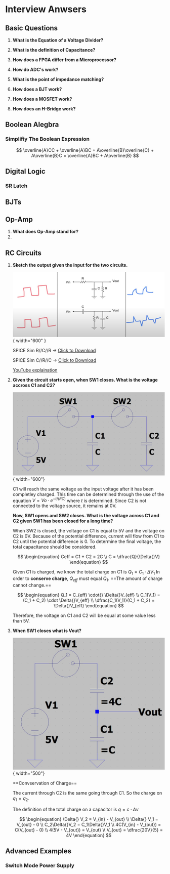 # Interview Anwsers

## Basic Questions

1. **What is the Equation of a Voltage Divider?**

2. **What is the definition of Capacitance?**

3. **How does a FPGA differ from a Microprocessor?**

4. **How do ADC's work?**

5. **What is the point of impedance matching?**

6. **How does a BJT work?**

7. **How does a MOSFET work?**

8. **How does an H-Bridge work?**

## Boolean Alegbra
### Simplifiy The Boolean Expression
$$ \overline{A}CC + \overline{A}BC + A\overline{B}\overline{C} + A\overline{B}C = \overline{A}BC + A\overline{B} $$

## Digital Logic
### SR Latch

## BJTs

## Op-Amp
1. **What does Op-Amp stand for?**
2. 

## RC Circuits
1. **Sketch the output given the input for the two circuits.**

    ![](images\RC-Circuits-A1.JPG){ width="600" } 

    SPICE Sim R//C//R -> [Click to Download](SPICE-files/RC-Circuits-A1_1.asc)

    SPICE Sim C//R//C -> [Click to Download](SPICE-files/RC-Circuits-A1_2.asc)

    [YouTube explaination](https://www.youtube.com/watch?v=1N99I_Z1YQc)

2. **Given the circuit starts open, when SW1 closes. What is the voltage accross C1 and C2?**

    ![](images\RC-Circuits-Q2.JPG){ width="600"}

    C1 will reach the same voltage as the input voltage after it has been completley charged. This time can be determined through the use of the equation 
    $V = Vo \cdot{} e^{-t/(RC)}$ where $t$ is determined. Since C2 is not connected to the voltage source, it remains at 0V.

    **Now, SW1 opens and SW2 closes. What is the voltage across C1 and C2 given SW1 has been closed for a long time?**

    When SW2 is closed, the voltage on C1 is equal to 5V and the voltage on C2 is 0V. Because of the potential difference, current will flow from C1 to C2 until the potential difference is 0. To determine the final voltage, the total capacitance should be considered.

    $$ 
    \begin{equation}
    Ceff = C1 + C2 = 2C
    \\
    C = \dfrac{Q}{\Delta{}V} 
    \end{equation}
    $$

    Given C1 is charged, we know the total charge on C1 is $Q_1 = C_1 \cdot{} \Delta{}V_1$
    In order to **conserve charge**, $Q_{eff}$ must equal $Q_1$. ==The amount of charge cannot change.==

    $$ 
    \begin{equation}
        Q_1 = C_{eff} \cdot{} \Delta{}V_{eff}
    \\
        C_1(V_1) = (C_1 + C_2) \cdot \Delta{}V_{eff}
    \\ 
        \dfrac{C_1(V_1)}{C_1 + C_2} = \Delta{}V_{eff}
    \end{equation}
    $$

    Therefore, the voltage on C1 and C2 will be equal at some value less than 5V.
    
3. **When SW1 closes what is Vout?**

    ![](images\RC-Circuits-Q3.JPG){ width="500"}

    ==Convservation of Charge== 
    
    The current through C2 is the same going through C1. So the charge on $q_1 = q_2$. 

    The definition of the total charge on a capacitor is $q = c \cdot{} \Delta{}v$

    $$
        \begin{equation}
            \Delta{} V_2 = V_{in} - V_{out}
            \\
            \Delta{} V_1 = V_{out} - 0
            \\
            C_2\Delta{}V_2 = C_1\Delta{}V_1
            \\
            4C(V_{in} - V_{out}) = C(V_{out} - 0)
            \\
            4(5V - V_{out}) = V_{out}
            \\
            V_{out} = \dfrac{20V}{5} = 4V 
        \end{equation}
    $$
## Advanced Examples

### Switch Mode Power Supply